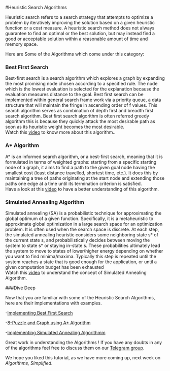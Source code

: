 #Heuristic Search Algorithms

Heuristic search refers to a search strategy that attempts to optimize a problem by iteratively improving the solution based on a given heuristic function or a cost measure. A heuristic search method does not always guarantee to find an optimal or the best solution, but may instead find a good or acceptable solution within a reasonable amount of time and memory space.

Here are Some of the Algorithms which come under this category:

### Best First Search

Best-first search is a search algorithm which explores a graph by expanding the most promising node chosen according to a specified rule. The node which is the lowest evaluation is selected for the explanation because the evaluation measures distance to the goal. Best first search can be implemented within general search frame work via a priority queue, a data structure that will maintain the fringe in ascending order of f values. This search algorithm serves as combination of depth first and breadth first search algorithm. Best first search algorithm is often referred greedy algorithm this is because they quickly attack the most desirable path as soon as its heuristic weight becomes the most desirable.
<br> Watch this [video](https://www.youtube.com/watch?v=i4MA_hFkKDg) to know more about this algorithm..

### A* Algorithm

A* is an informed search algorithm, or a best-first search, meaning that it is formulated in terms of weighted graphs: starting from a specific starting node of a graph, it aims to find a path to the given goal node having the smallest cost (least distance travelled, shortest time, etc.). It does this by maintaining a tree of paths originating at the start node and extending those paths one edge at a time until its termination criterion is satisfied.
<br> Have a look at this [video](https://www.youtube.com/watch?v=ySN5Wnu88nE) to have a better understanding of this algorithm.

### Simulated Annealing Algorithm

Simulated annealing (SA) is a probabilistic technique for approximating the global optimum of a given function. Specifically, it is a metaheuristic to approximate global optimization in a large search space for an optimization problem. It is often used when the search space is discrete. At each step, the simulated annealing heuristic considers some neighboring state s* of the current state s, and probabilistically decides between moving the system to state s* or staying in-state s. These probabilities ultimately lead the system to move to states of lower/higher energy depending on whether you want to find minima/maxima. Typically this step is repeated until the system reaches a state that is good enough for the application, or until a given computation budget has been exhausted 
<br> Watch this [video](https://www.youtube.com/watch?v=eBmU1ONJ-os) to understand the concept of Simulated Annealing Algorithm.

###Dive Deep

Now that you are familiar with some of the Heuristic Search Algorithms, here are their implementations with examples.

-[Implementing Best First Search](http://www.cplusplus.com/forum/beginner/222383/)

-[8-Puzzle and Graph using A* Algorithm](https://www.gatevidyalay.com/a-algorithm-a-algorithm-example-in-ai/)

-[Implementing Simulated Annealing Algorithmm](https://cboard.cprogramming.com/cplusplus-programming/162080-simulated-annealing-algorithm-cplusplus.html)



Great work in understanding the Algorithms ! If you have any doubts in any of the algorithms feel free to discuss them on our [Telegram group](https://t.me/joinchat/Go8oWRUqXsSufvCA75qMUQ).

We hope you liked this tutorial, as we have more coming up, next week on *Algorithms, Simplified*.

























